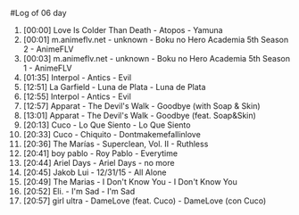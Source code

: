 #Log of 06 day

1. [00:00] Love Is Colder Than Death - Atopos - Yamuna
1. [00:01] m.animeflv.net - unknown - Boku no Hero Academia 5th Season 2 - AnimeFLV
1. [00:03] m.animeflv.net - unknown - Boku no Hero Academia 5th Season 1 - AnimeFLV
1. [01:35] Interpol - Antics - Evil
1. [12:51] La Garfield - Luna de Plata - Luna de Plata
1. [12:55] Interpol - Antics - Evil
1. [12:57] Apparat - The Devil's Walk - Goodbye (with Soap & Skin)
1. [13:01] Apparat - The Devil's Walk - Goodbye (feat. Soap&Skin)
1. [20:13] Cuco - Lo Que Siento - Lo Que Siento
1. [20:33] Cuco - Chiquito - Dontmakemefallinlove
1. [20:36] The Marías - Superclean, Vol. II - Ruthless
1. [20:41] boy pablo - Roy Pablo - Everytime
1. [20:44] Ariel Days - Ariel Days - no more
1. [20:45] Jakob Lui - 12/31/15 - All Alone
1. [20:49] The Marias - I Don't Know You - I Don't Know You
1. [20:52] Eli. - I'm Sad - I'm Sad
1. [20:57] girl ultra - DameLove (feat. Cuco) - DameLove (con Cuco)
